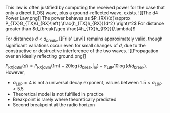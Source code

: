 This law is often justified by computing the received power for the case that only a direct (LOS) wave, plus a ground-reflected wave, exists.
![[The d4 Power Law.png]]
The power behaves as $P_{RX}(d)\approx P_{TX}G_{TX}G_{RX}\left( \frac{h_{TX}h_{RX}}{d^2} \right)^2$
For distance greater than $d_{break}\geq \frac{4h_{TX}h_{RX}}{\lambda}$

For distances $d<d_{break}$, [[Friis' Law]] remains approximately valid, though significant variations occur even for small changes of $d$, due to the constructive or destructive interference of the two waves.
![[Propagation over an ideally reflecting ground.png]]

$P_{\mathrm{RX|dBm}}(d)=P_{\mathrm{RX|dBm}}(1\mathrm{m})-20\log{(d_{\mathrm{break}}|_{\mathrm{m}})}-\alpha_\mathrm{LBP}{10}\log{(d/d_{\mathrm{break}})}.$
However, 
- $\alpha_\mathrm{LBP}=4$ is not a universal decay exponent, values between $1.5<\alpha_{LBP}<5.5$
- Theoretical model is not fulfilled in practice  
- Breakpoint is rarely where theoretically predicted  
- Second breakpoint at the radio horizon